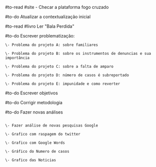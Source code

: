 #to-read #site - Checar a plataforma fogo cruzado  
  
#to-do Atualizar a contextualização inicial  
  
#to-read #livro Ler "Bala Perdida"  
  
#to-do Escrever problematização:
  ````
\- Problema do projeto A: sobre familiares  
  
\- Problema do projeto B: sobre os instrumentos de denuncias e sua importância  
  
\- Problema do projeto C: sobre a falta de amparo  
  
\- Problema do projeto D: número de casos é subreportado  
  
\- Problema do projeto E: impunidade e como reverter  
````

#to-do Escrever objetivos
  
#to-do Corrigir metodologia  

#to-do Fazer novas análises
```

\- Fazer análise de novas pesquisas Google  
  
\- Grafico com raspagem do twitter  
  
\- Grafico com Google Words  
  
\- Gráfico do Numero de casos  
  
\- Grafico das Noticias  
  
````